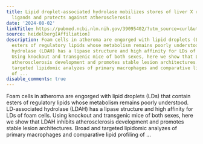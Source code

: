 ```yaml
---
title: Lipid droplet-associated hydrolase mobilizes stores of liver X receptor sterol
  ligands and protects against atherosclerosis
date: '2024-08-02'
linkTitle: https://pubmed.ncbi.nlm.nih.gov/39095402/?utm_source=curl&utm_medium=rss&utm_campaign=pubmed-2&utm_content=1FakS-2QOkCT8HsMOQP1bCRQ4YzyumYOmxmF0moLsQ3dFB1E9V&fc=20220326224207&ff=20240803181444&v=2.18.0.post9+e462414
source: heidelberg[Affiliation]
description: Foam cells in atheroma are engorged with lipid droplets (LDs) that contain
  esters of regulatory lipids whose metabolism remains poorly understood. LD-associated
  hydrolase (LDAH) has a lipase structure and high affinity for LDs of foam cells.
  Using knockout and transgenic mice of both sexes, here we show that LDAH inhibits
  atherosclerosis development and promotes stable lesion architectures. Broad and
  targeted lipidomic analyzes of primary macrophages and comparative lipid profiling
  of ...
disable_comments: true
---
```

Foam cells in atheroma are engorged with lipid droplets (LDs) that contain esters of regulatory lipids whose metabolism remains poorly understood. LD-associated hydrolase (LDAH) has a lipase structure and high affinity for LDs of foam cells. Using knockout and transgenic mice of both sexes, here we show that LDAH inhibits atherosclerosis development and promotes stable lesion architectures. Broad and targeted lipidomic analyzes of primary macrophages and comparative lipid profiling of ...